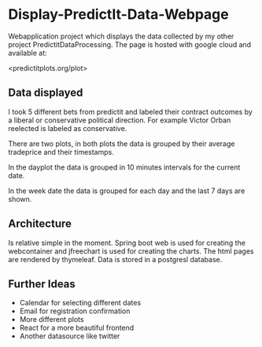 # Display-PredictIt-Data-Webpage
Webapplication project which displays the data collected by my other project PredictitDataProcessing. The page is hosted with google cloud and available at:

<predictitplots.org/plot>

## Data displayed

I took 5 different bets from predictit and labeled their contract outcomes by a liberal or conservative political direction. For example Victor Orban reelected is labeled as conservative.

There are two plots, in both plots the data is grouped by their average tradeprice and their timestamps.

In the dayplot the data is grouped in 10 minutes intervals for the current date. 

In the week date the data is grouped for each day and the last 7 days are shown.



## Architecture
Is relative simple in the moment. Spring boot web is used for creating the webcontainer and jfreechart is used for creating the charts. 
The html pages are rendered by thymeleaf. Data is stored in a postgresl database. 

## Further Ideas
* Calendar for selecting different dates
* Email for registration confirmation
* More different plots
* React for a more beautiful frontend
* Another datasource like twitter
